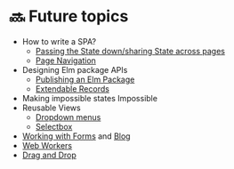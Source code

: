 # 🔜 Future topics

* How to write a SPA?
  * [Passing the State down/sharing State across pages](https://www.curry-software.com/en/blog/elm_shared_state/)
  * [Page Navigation](https://medium.com/elm-shorts/more-on-spa-navigation-in-elm-31a066c6b9ae)
* Designing Elm package APIs
  * [Publishing an Elm Package](https://medium.com/@Max_Goldstein/how-to-publish-an-elm-package-3053b771e545)
  * [Extendable Records](https://medium.com/@ckoster22/advanced-types-in-elm-extensible-records-67e9d804030d)
* Making impossible states Impossible
* Reusable Views
  * [Dropdown menus](https://medium.com/elm-shorts/a-reusable-dropdown-in-elm-part-1-d7ac2d106f13)
  * [Selectbox](https://www.reddit.com/r/elm/comments/azqtk4/select_box_in_elm/)
* [Working with Forms](https://medium.com/@l.mugnaini/forms-in-elm-validation-tutorial-and-examples-2339830055da) and [Blog](https://korban.net/posts/elm/2018-11-27-build-complex-forms-validation-elm/)
* [Web Workers](https://medium.com/@nithstong/elm-with-web-workers-1c2c3d55f939)
* [Drag and Drop](https://medium.com/elm-shorts/elm-drag-and-drop-game-630205556d2)



